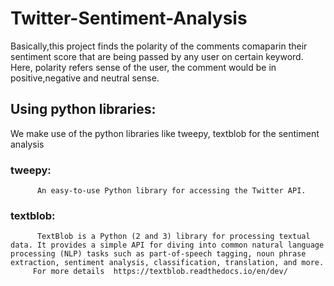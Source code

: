 # Twitter-Sentiment-Analysis
Basically,this project finds the polarity of the comments comaparin their sentiment score that are being passed by any user on certain keyword. Here, polarity refers sense of the user, the comment would be in positive,negative and neutral sense.

## Using python libraries:
We make use of the python libraries like tweepy, textblob for the sentiment analysis 
### tweepy: 
          An easy-to-use Python library for accessing the Twitter API.
### textblob:
          TextBlob is a Python (2 and 3) library for processing textual data. It provides a simple API for diving into common natural language processing (NLP) tasks such as part-of-speech tagging, noun phrase extraction, sentiment analysis, classification, translation, and more. 
         For more details  https://textblob.readthedocs.io/en/dev/ 
